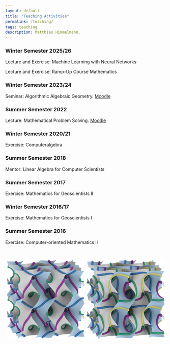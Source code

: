 ```yaml
---
layout: default
title: "Teaching Activities"
permalink: /teaching/
tags: teaching
description: Matthias Himmelmann.
---
```

<p style="font-size: 90%;">
<h3>Winter Semester 2025/26</h3>
  <p>Lecture and Exercise: Machine Learning with Neural Networks</p>
  <p>Lecture and Exercise: Ramp-Up Course Mathematics</p>
<h3>Winter Semester 2023/24</h3>
  Seminar: Algorithmic Algebraic Geometry. <a href="https://moodle2.uni-potsdam.de/course/view.php?id=38570">Moodle</a>
<h3>Summer Semester 2022</h3>
  Lecture: Mathematical Problem Solving. <a href="https://moodle2.uni-potsdam.de/course/view.php?id=33151">Moodle</a>
<h3>Winter Semester 2020/21</h3>
  Exercise: Computeralgebra
<h3>Summer Semester 2018</h3>
  Mentor: Linear Algebra for Computer Scientists
<h3>Summer Semester 2017</h3>
  Exercise: Mathematics for Geoscientists II
<h3>Winter Semester 2016/17</h3>
  Exercise: Mathematics for Geoscientists I
<h3>Summer Semester 2016</h3>
  Exercise: Computer-oriented Mathematics II
</p>

<br>
<p> </p>
<p style="text-align: center;">
<img src="/images/bmnlinesongyroid.png" title="The $\Gamma^+$ rod packing depicted as lines on the gyroid" alt="The $\Gamma^+$ rod packing depicted as lines on the gyroid" width="49%" height="49%"/>
<img src="/images/sgnlinesongyroid.png" title="The $\Sigma^+$ rod packing depicted as lines on the gyroid" alt="The $\Sigma^+$ rod packing depicted as lines on the gyroid" width="49%" height="49%"/>
</p>

